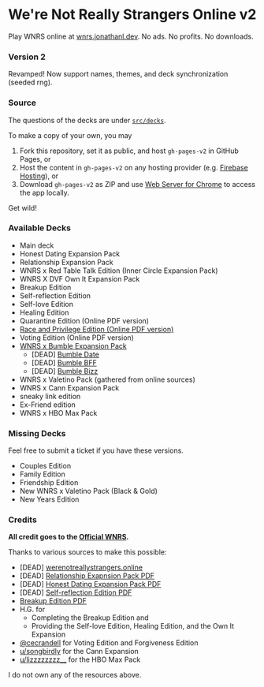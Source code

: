 # We're Not Really Strangers Online v2

Play WNRS online at [wnrs.jonathanl.dev](https://wnrs.jonathanl.dev). No ads. No profits. No downloads.

### Version 2

Revamped! Now support names, themes, and deck synchronization (seeded rng).

### Source

The questions of the decks are under [`src/decks`](https://github.com/jonathan-lph/wnrs/tree/v2/src/decks).

To make a copy of your own, you may

1. Fork this repository, set it as public, and host `gh-pages-v2` in GitHub Pages, or
2. Host the content in `gh-pages-v2` on any hosting provider (e.g. [Firebase Hosting](https://firebase.google.com/docs/hosting/quickstart)), or
3. Download `gh-pages-v2` as ZIP and use [Web Server for Chrome](https://chrome.google.com/webstore/detail/web-server-for-chrome/ofhbbkphhbklhfoeikjpcbhemlocgigb) to access the app locally.

Get wild!

### Available Decks

- Main deck
- Honest Dating Expansion Pack
- Relationship Expansion Pack
- WNRS x Red Table Talk Edition (Inner Circle Expansion Pack)
- WNRS X DVF Own It Expansion Pack
- Breakup Edition
- Self-reflection Edition
- Self-love Edition
- Healing Edition
- Quarantine Edition (Online PDF version)
- [Race and Privilege Edition (Online PDF version)](https://drive.google.com/file/d/1nNqIKv7wa4f3EYHCcXkutoznRx6qDDaz/view)
- Voting Edition (Online PDF version)
- [WNRS x Bumble Expansion Pack](https://bumble.com/en/the-buzz/wnrs-card-game)
  - [DEAD] [Bumble Date](https://dl.dropboxusercontent.com//s/vk4u4zc3i7gmsvf/WNRS_Date%20Cards.pdf?dl=0)
  - [DEAD] [Bumble BFF](https://dl.dropboxusercontent.com/s/9238tjyf204ly3i/WNRS_BFF%20Cards.pdf)
  - [DEAD] [Bumble Bizz](https://dl.dropboxusercontent.com/s/o6tzq56xlql5osx/WNRS_Bizz%20Cards.pdf?dl=0)
- WNRS x Valetino Pack (gathered from online sources)
- WNRS x Cann Expansion Pack 
- sneaky link edition
- Ex-Friend edition
- WNRS x HBO Max Pack

### Missing Decks

Feel free to submit a ticket if you have these versions.

- Couples Edition
- Family Edition
- Friendship Edition
- New WNRS x Valetino Pack (Black & Gold)
- New Years Edition

### Credits

**All credit goes to the [Official WNRS](https://www.werenotreallystrangers.com/).** 

Thanks to various sources to make this possible:

- [DEAD] [werenotreallystrangers.online](https://www.werenotreallystrangers.online/)
- [DEAD] [Relationship Exapnsion Pack PDF](https://dochub.com/roughunderscoreoutlines/ok2BPdERPa9DGDBKAxpLrN/relationship-wnrs-pdf?dt=AXuCHZr9L4ypEGKbqj8z)
- [DEAD] [Honest Dating Expansion Pack PDF](https://dochub.com/roughunderscoreoutlines/r4D6EkZVZZp2mNBVpQXW7O/honest-dating-wnrs-3-pdf?dt=LjiqJAQd6CRamnAoMbew)
- [DEAD] [Self-reflection Edition PDF](https://dochub.com/roughunderscoreoutlines/8adOrbPVQgljYnBR24Mj7D/self-reflection-wnrs-3-pdf?dt=Z44EAc2EzxcF7YquWmdg)
- [Breakup Edition PDF](https://docs.google.com/document/d/1-MPhFVRuzj4LZcatqvYJRKnYkIQOwxHr1sYwJ6WYrWM/edit?usp=sharing)
- H.G. for 
  - Completing the Breakup Edition and 
  - Providing the Self-love Edition, Healing Edition, and the Own It Expansion
- [@cecrandell](https://github.com/cecrandell/) for Voting Edition and Forgiveness Edition 
- [u/songbirdly](https://www.reddit.com/user/songbirdly) for the Cann Expansion
- [u/lizzzzzzzz__](https://www.reddit.com/user/lizzzzzzzz__/) for the HBO Max Pack

I do not own any of the resources above.
